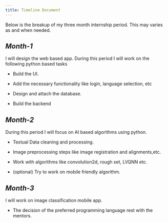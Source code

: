 ```yaml
---
title: Timeline Document
---
```


Below is the breakup of my three month internship period. This may
varies as and when needed.

*Month-1*
---------

I will design the web based app. During this period I will work on the
following python based tasks

-   Build the UI.

-   Add the necessary functionality like login, language selection, etc

-   Design and attach the database.

-   Build the backend

*Month-2*
---------

During this period I will focus on AI based algorithms using python.

-   Textual Data cleaning and processing.

-   Image preprocessing steps like image registration
    and alignments,etc.

-   Work with algorithms like convolution2d, rough set, LVQNN etc.

-   (optional) Try to work on mobile friendly algorithm.

*Month-3*
---------

I will work on image classification mobile app.

-   The decision of the preferred programming language rest with
    the mentors.
